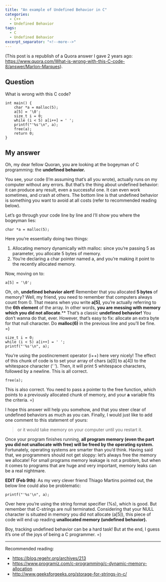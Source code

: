 ```yaml
---
title: "An example of Undefined Behavior in C"
categories:
  - C++
  - Undefined Behavior
tags:
  - C
  - Undefined Behavior
excerpt_separator: "<!--more-->"
---
```

(This post is a republish of a Quora answer I gave 2 years ago: <https://www.quora.com/What-is-wrong-with-this-C-code-8/answer/Marlon-Marques>).

## Question

What is wrong with this C code?

<!--more-->

    int main() {
	    char *a = malloc(5);
	    a[5] = '\0';
	    size_t i = 0;
	    while (i < 5) a[i++] = ' ';
	    printf("'%s'\n", a);
	    free(a);
	    return 0;
    }


## My answer

Oh, my dear fellow Quoran, you are looking at the bogeyman of C programming: the **undefined behavior.**

You see, your code (I’m assuming that’s all you wrote), actually runs on my computer without any errors. But that’s the thing about undefined behavior: it can produce any result, even a successful one. It can even work sometimes, and crash at others. The bottom line is that undefined behavior is something you want to avoid at all costs (refer to recommended reading below).

Let’s go through your code line by line and I’ll show you where the bogeyman lies:

    char *a = malloc(5);

Here you’re essentially doing two things:

1. Allocating memory dynamically with malloc: since you’re passing 5 as parameter, you allocate 5 bytes of memory.
2. You’re declaring a char pointer named a, and you’re making it point to the recently allocated memory.

Now, moving on to: 

    a[5] = '\0';

Oh, oh, **undefined behavior alert!** Remember that you allocated **5 bytes** of memory? Well, my friend, you need to remember that computers always count from 0. That means when you write **a[5]**, you’re actually referring to the **6th element** of the array. In other words, **you are messing with memory which you did not allocate**.** That’s a classic **undefined behavior!** You don’t wanna do that, ever. However, that’s easy to fix: allocate an extra byte for that null character. Do **malloc(6)** in the previous line and you’ll be fine. =)

    size_t i = 0;
    while (i < 5) a[i++] = ' ';
    printf("'%s'\n", a);

You’re using the postincrement operator (i++) here very nicely! The effect of this chunk of code is to set your array of chars (a[0] to a[4]) to the whitespace character (‘ ’). Then, it will print 5 whitespace characters, followed by a newline. This is all correct.

    free(a);

This is also correct. You need to pass a pointer to the free function, which points to a previously allocated chunk of memory, and your **a** variable fits the criteria. =)

I hope this answer will help you somehow, and that you steer clear of undefined behaviors as much as you can. Finally, I would just like to add one comment to this statement of yours:

> or it would take memory on your computer until you restart it.

Once your program finishes running, **all program memory (even the part you did not unallocate with free) will be freed by the operating system.** Fortunately, operating systems are smarter than you’d think. Having said that, we programmers should not get sloppy: let’s always free the memory we allocate! For small programs memory leakage is not a problem, but when it comes to programs that are huge and very important, memory leaks can be a real nightmare.

**EDIT (Feb 9th)**: As my very clever friend Thiago Martins pointed out, the below line could also be problematic:

    printf("'%s'\n", a);

Over here you’re using the string format specifier (%s), which is good. But remember that C-strings are null terminated. Considering that your NULL character is situated in memory you did not allocate (a[5]), this piece of code will end up reading **unallocated memory (undefined behavior).**

Boy, tracking undefined behavior can be a hard task! But at the end, I guess it’s one of the joys of being a C programmer. =)

_________________

Recommended reading:

- <https://blog.regehr.org/archives/213>
- <https://www.programiz.com/c-programming/c-dynamic-memory-allocation>
- <http://www.geeksforgeeks.org/storage-for-strings-in-c/>

